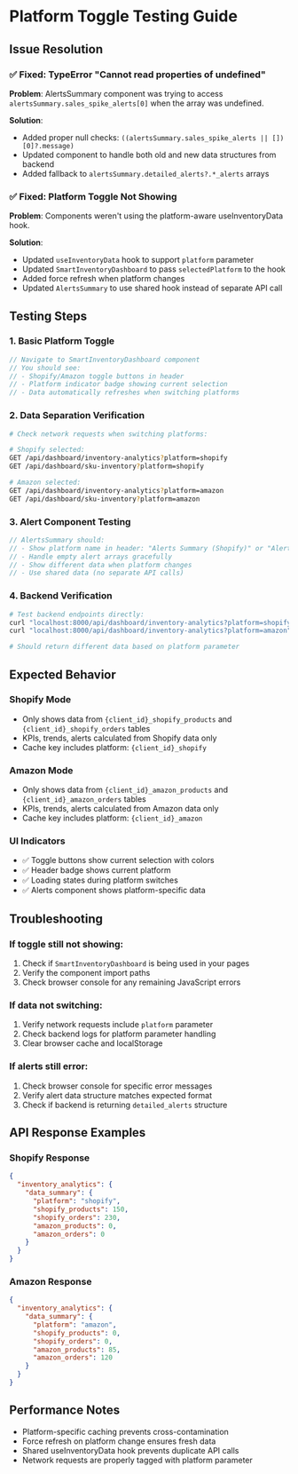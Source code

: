 # Platform Toggle Testing Guide

## Issue Resolution

### ✅ **Fixed: TypeError "Cannot read properties of undefined"**

**Problem**: AlertsSummary component was trying to access `alertsSummary.sales_spike_alerts[0]` when the array was undefined.

**Solution**: 
- Added proper null checks: `((alertsSummary.sales_spike_alerts || [])[0]?.message)`
- Updated component to handle both old and new data structures from backend
- Added fallback to `alertsSummary.detailed_alerts?.*_alerts` arrays

### ✅ **Fixed: Platform Toggle Not Showing**

**Problem**: Components weren't using the platform-aware useInventoryData hook.

**Solution**:
- Updated `useInventoryData` hook to support `platform` parameter
- Updated `SmartInventoryDashboard` to pass `selectedPlatform` to the hook
- Added force refresh when platform changes
- Updated `AlertsSummary` to use shared hook instead of separate API call

## Testing Steps

### 1. **Basic Platform Toggle**
```typescript
// Navigate to SmartInventoryDashboard component
// You should see:
// - Shopify/Amazon toggle buttons in header
// - Platform indicator badge showing current selection
// - Data automatically refreshes when switching platforms
```

### 2. **Data Separation Verification**
```bash
# Check network requests when switching platforms:

# Shopify selected:
GET /api/dashboard/inventory-analytics?platform=shopify
GET /api/dashboard/sku-inventory?platform=shopify

# Amazon selected:
GET /api/dashboard/inventory-analytics?platform=amazon
GET /api/dashboard/sku-inventory?platform=amazon
```

### 3. **Alert Component Testing**
```typescript
// AlertsSummary should:
// - Show platform name in header: "Alerts Summary (Shopify)" or "Alerts Summary (Amazon)"
// - Handle empty alert arrays gracefully
// - Show different data when platform changes
// - Use shared data (no separate API calls)
```

### 4. **Backend Verification**
```python
# Test backend endpoints directly:
curl "localhost:8000/api/dashboard/inventory-analytics?platform=shopify"
curl "localhost:8000/api/dashboard/inventory-analytics?platform=amazon"

# Should return different data based on platform parameter
```

## Expected Behavior

### **Shopify Mode**
- Only shows data from `{client_id}_shopify_products` and `{client_id}_shopify_orders` tables
- KPIs, trends, alerts calculated from Shopify data only
- Cache key includes platform: `{client_id}_shopify`

### **Amazon Mode**  
- Only shows data from `{client_id}_amazon_products` and `{client_id}_amazon_orders` tables
- KPIs, trends, alerts calculated from Amazon data only
- Cache key includes platform: `{client_id}_amazon`

### **UI Indicators**
- ✅ Toggle buttons show current selection with colors
- ✅ Header badge shows current platform
- ✅ Loading states during platform switches
- ✅ Alerts component shows platform-specific data

## Troubleshooting

### **If toggle still not showing:**
1. Check if `SmartInventoryDashboard` is being used in your pages
2. Verify the component import paths
3. Check browser console for any remaining JavaScript errors

### **If data not switching:**
1. Verify network requests include `platform` parameter
2. Check backend logs for platform parameter handling
3. Clear browser cache and localStorage

### **If alerts still error:**
1. Check browser console for specific error messages
2. Verify alert data structure matches expected format
3. Check if backend is returning `detailed_alerts` structure

## API Response Examples

### Shopify Response
```json
{
  "inventory_analytics": {
    "data_summary": {
      "platform": "shopify",
      "shopify_products": 150,
      "shopify_orders": 230,
      "amazon_products": 0,
      "amazon_orders": 0
    }
  }
}
```

### Amazon Response
```json
{
  "inventory_analytics": {
    "data_summary": {
      "platform": "amazon", 
      "shopify_products": 0,
      "shopify_orders": 0,
      "amazon_products": 85,
      "amazon_orders": 120
    }
  }
}
```

## Performance Notes

- Platform-specific caching prevents cross-contamination
- Force refresh on platform change ensures fresh data
- Shared useInventoryData hook prevents duplicate API calls
- Network requests are properly tagged with platform parameter

